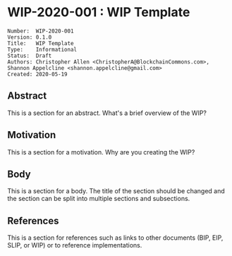 # WIP-2020-001 : WIP Template

```
Number:  WIP-2020-001
Version: 0.1.0
Title:   WIP Template
Type:    Informational
Status:  Draft
Authors: Christopher Allen <ChristopherA@BlockchainCommons.com>, Shannon Appelcline <shannon.appelcline@gmail.com>
Created: 2020-05-19
```

## Abstract

This is a section for an abstract. What's a brief overview of the WIP?

## Motivation

This is a section for a motivation. Why are you creating the WIP?

## Body

This is a section for a body. The title of the section should be changed
and the section can be split into multiple sections and subsections.

## References

This is a section for references such as links to other documents (BIP, EIP, SLIP, or WIP)
or to reference implementations.
